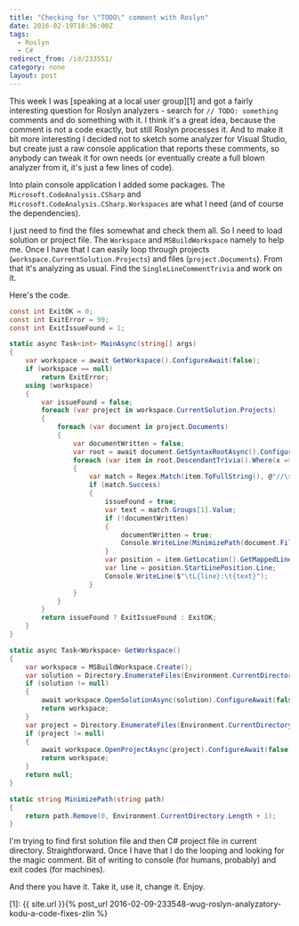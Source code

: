```yaml
---
title: "Checking for \"TODO\" comment with Roslyn"
date: 2016-02-19T10:36:00Z
tags:
  - Roslyn
  - C#
redirect_from: /id/233551/
category: none
layout: post
---
```

This week I was [speaking at a local user group][1] and got a fairly interesting question for Roslyn analyzers - search for `// TODO: something` comments and do something with it. I think it's a great idea, because the comment is not a code exactly, but still Roslyn processes it. And to make it bit more interesting I decided not to sketch some analyzer for Visual Studio, but create just a raw console application that reports these comments, so anybody can tweak it for own needs (or eventually create a full blown analyzer from it, it's just a few lines of code).

<!-- excerpt -->

Into plain console application I added some packages. The `Microsoft.CodeAnalysis.CSharp` and `Microsoft.CodeAnalysis.CSharp.Workspaces` are what I need (and of course the dependencies).

I just need to find the files somewhat and check them all. So I need to load solution or project file. The `Workspace` and `MSBuildWorkspace` namely to help me. Once I have that I can easily loop through projects (`workspace.CurrentSolution.Projects`) and files (`project.Documents`). From that it's analyzing as usual. Find the `SingleLineCommentTrivia` and work on it.

Here's the code.

```csharp
const int ExitOK = 0;
const int ExitError = 99;
const int ExitIssueFound = 1;

static async Task<int> MainAsync(string[] args)
{
	var workspace = await GetWorkspace().ConfigureAwait(false);
	if (workspace == null)
		return ExitError;
	using (workspace)
	{
		var issueFound = false;
		foreach (var project in workspace.CurrentSolution.Projects)
		{
			foreach (var document in project.Documents)
			{
				var documentWritten = false;
				var root = await document.GetSyntaxRootAsync().ConfigureAwait(false);
				foreach (var item in root.DescendantTrivia().Where(x => x.IsKind(SyntaxKind.SingleLineCommentTrivia)))
				{
					var match = Regex.Match(item.ToFullString(), @"//\s?TODO:\s*(.*)");
					if (match.Success)
					{
						issueFound = true;
						var text = match.Groups[1].Value;
						if (!documentWritten)
						{
							documentWritten = true;
							Console.WriteLine(MinimizePath(document.FilePath));
						}
						var position = item.GetLocation().GetMappedLineSpan();
						var line = position.StartLinePosition.Line;
						Console.WriteLine($"\tL{line}:\t{text}");
					}
				}
			}
		}
		return issueFound ? ExitIssueFound : ExitOK;
	}
}

static async Task<Workspace> GetWorkspace()
{
	var workspace = MSBuildWorkspace.Create();
	var solution = Directory.EnumerateFiles(Environment.CurrentDirectory, "*.sln", SearchOption.TopDirectoryOnly).FirstOrDefault();
	if (solution != null)
	{
		await workspace.OpenSolutionAsync(solution).ConfigureAwait(false);
		return workspace;
	}
	var project = Directory.EnumerateFiles(Environment.CurrentDirectory, "*.csproj", SearchOption.TopDirectoryOnly).FirstOrDefault();
	if (project != null)
	{
		await workspace.OpenProjectAsync(project).ConfigureAwait(false);
		return workspace;
	}
	return null;
}

static string MinimizePath(string path)
{
	return path.Remove(0, Environment.CurrentDirectory.Length + 1);
}
```

I'm trying to find first solution file and then C# project file in current directory. Straightforward. Once I have that I do the looping and looking for the magic comment. Bit of writing to console (for humans, probably) and exit codes (for machines).

And there you have it. Take it, use it, change it. Enjoy.

[1]: {{ site.url }}{% post_url 2016-02-09-233548-wug-roslyn-analyzatory-kodu-a-code-fixes-zlin %}
